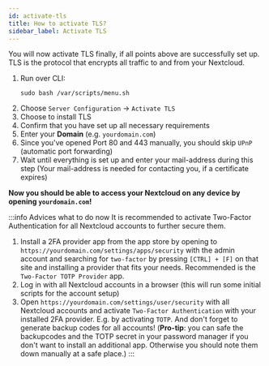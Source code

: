 ```yaml
---
id: activate-tls
title: How to activate TLS?
sidebar_label: Activate TLS
---
```


You will now activate TLS finally, if all points above are successfully set up. TLS is the protocol that encrypts all traffic to and from your Nextcloud.

1. Run over CLI:
    ```shell
    sudo bash /var/scripts/menu.sh
    ```
1. Choose `Server Configuration` -> `Activate TLS`
1. Choose to install TLS
1. Confirm that you have set up all necessary requirements
1. Enter your **Domain** (e.g. `yourdomain.com`)
1. Since you've opened Port 80 and 443 manually, you should skip `UPnP` (automatic port forwarding)
1. Wait until everything is set up and enter your mail-address during this step (Your mail-address is needed for contacting you, if a certificate expires)

**Now you should be able to access your Nextcloud on any device by opening `yourdomain.com`!**

:::info Advices what to do now
It is recommended to activate Two-Factor Authentication for all Nextcloud accounts to further secure them.
1. Install a 2FA provider app from the app store by opening to `https://yourdomain.com/settings/apps/security` with the admin account and searching for `two-factor` by pressing `[CTRL] + [F]` on that site and installing a provider that fits your needs. Recommended is the `Two-Factor TOTP Provider` app.
1. Log in with all Nextcloud accounts in a browser (this will run some initial scripts for the account setup)
1. Open `https://yourdomain.com/settings/user/security` with all Nextcloud accounts and activate `Two-Factor Authentication` with your installed 2FA provider. E.g. by activating `TOTP`. And don't forget to generate backup codes for all accounts! (**Pro-tip**: you can safe the backupcodes and the TOTP secret in your password manager if you don't want to install an additional app. Otherwise you should note them down manually at a safe place.)
:::
